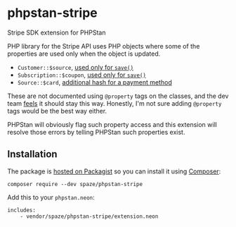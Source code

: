 # phpstan-stripe
Stripe SDK extension for PHPStan

PHP library for the Stripe API uses PHP objects where some of the properties are used only when the object is updated.

- `Customer::$source`, [used only for `save()`](https://stripe.com/docs/api/customers/update#update_customer-source)
- `Subscription::$coupon`, [used only for `save()`](https://stripe.com/docs/api/subscriptions/update#update_subscription-coupon)
- `Source::$card`, [additional hash for a payment method](https://stripe.com/docs/api/sources/object#source_object-type)

These are not documented using `@property` tags on the classes, and the dev team [feels](https://github.com/stripe/stripe-php/pull/543) it should stay this way. Honestly, I'm not sure adding `@property` tags would be the best way either.

PHPStan will obviously flag such property access and this extension will resolve those errors by telling PHPStan such properties exist.

## Installation

The package is [hosted on Packagist](https://packagist.org/packages/spaze/phpstan-stripe) so you can install it using [Composer](https://getcomposer.org/):

```
composer require --dev spaze/phpstan-stripe
```

Add this to your `phpstan.neon`:

```
includes:
    - vendor/spaze/phpstan-stripe/extension.neon
```
